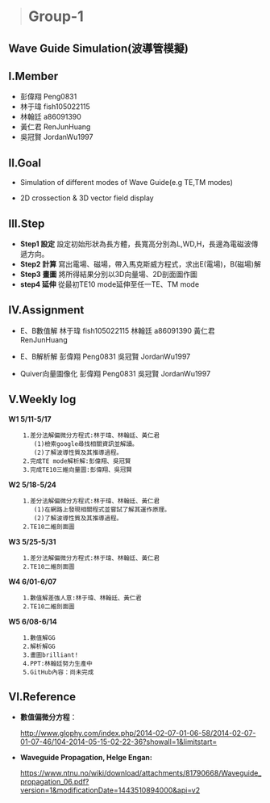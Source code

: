 ># **Group-1**

## **Wave Guide Simulation(波導管模擬)**

## **I.Member**

- 彭偉翔 Peng0831 
- 林于瑋 fish105022115 
- 林翰廷 a86091390 
- 黃仁君 RenJunHuang 
- 吳冠賢 JordanWu1997

## **II.Goal**

- Simulation of different modes of Wave Guide(e.g TE,TM modes)

- 2D crossection & 3D vector field display

## **III.Step**

- **Step1 設定**
  設定初始形狀為長方體，長寬高分別為L,WD,H，長邊為電磁波傳遞方向。
- **Step2 計算**
  寫出電場、磁場，帶入馬克斯威方程式，求出E(電場)，B(磁場)解
- **Step3 畫圖**
  將所得結果分別以3D向量場、2D剖面圖作圖
- **step4 延伸**
  從最初TE10 mode延伸至任一TE、TM mode
  
## **IV.Assignment**

- E、B數值解
      林于瑋 fish105022115
      林翰廷 a86091390
      黃仁君 RenJunHuang

- E、B解析解
      彭偉翔 Peng0831
      吳冠賢 JordanWu1997

- Quiver向量圖像化
      彭偉翔 Peng0831
      吳冠賢 JordanWu1997

## **V.Weekly log**

**W1 5/11-5/17**
```
    1.差分法解偏微分方程式:林于瑋、林翰廷、黃仁君
       (1)檢索google尋找相關資訊並解讀。
       (2)了解波導性質及其推導過程。
    2.完成TE mode解析解:彭偉翔、吳冠賢
    3.完成TE10三維向量圖:彭偉翔、吳冠賢
```

**W2 5/18-5/24**
```
    1.差分法解偏微分方程式:林于瑋、林翰廷、黃仁君
       (1)在網路上發現相關程式並嘗試了解其運作原理。
       (2)了解波導性質及其推導過程。  
    2.TE10二維剖面圖
```    

**W3 5/25-5/31**
```    
    1.差分法解偏微分方程式:林于瑋、林翰廷、黃仁君   
    2.TE10二維剖面圖
```

**W4 6/01-6/07**
```
    1.數值解差強人意:林于瑋、林翰廷、黃仁君
    2.TE10二維剖面圖
```

**W5 6/08-6/14**
```
    1.數值解GG
    2.解析解GG
    3.畫圖brilliant!
    4.PPT:林翰廷努力生產中
    5.GitHub內容：尚未完成
```
    
## **VI.Reference**
- **數值偏微分方程**：

   http://www.glophy.com/index.php/2014-02-07-01-06-58/2014-02-07-01-07-46/104-2014-05-15-02-22-36?showall=1&limitstart=

- **Waveguide Propagation, Helge Engan:**

   https://www.ntnu.no/wiki/download/attachments/81790668/Waveguide_propagation_06.pdf?version=1&modificationDate=1443510894000&api=v2
